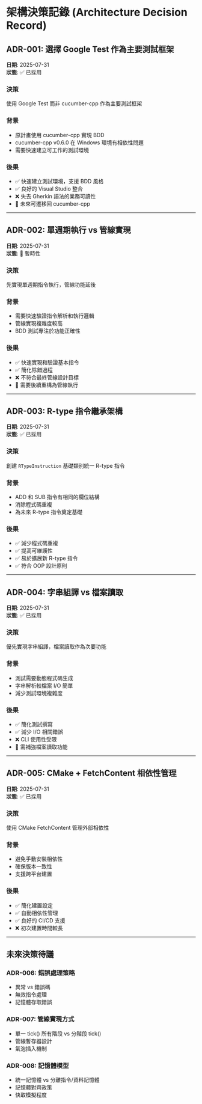 # 架構決策記錄 (Architecture Decision Record)

## ADR-001: 選擇 Google Test 作為主要測試框架
**日期**: 2025-07-31  
**狀態**: ✅ 已採用

### 決策
使用 Google Test 而非 cucumber-cpp 作為主要測試框架

### 背景
- 原計畫使用 cucumber-cpp 實現 BDD
- cucumber-cpp v0.6.0 在 Windows 環境有相依性問題
- 需要快速建立可工作的測試環境

### 後果
- ✅ 快速建立測試環境，支援 BDD 風格
- ✅ 良好的 Visual Studio 整合
- ❌ 失去 Gherkin 語法的業務可讀性
- 🔄 未來可遷移回 cucumber-cpp

---

## ADR-002: 單週期執行 vs 管線實現
**日期**: 2025-07-31  
**狀態**: 🔄 暫時性

### 決策
先實現單週期指令執行，管線功能延後

### 背景
- 需要快速驗證指令解析和執行邏輯
- 管線實現複雜度較高
- BDD 測試專注於功能正確性

### 後果
- ✅ 快速實現和驗證基本指令
- ✅ 簡化除錯過程
- ❌ 不符合最終管線設計目標
- 🔄 需要後續重構為管線執行

---

## ADR-003: R-type 指令繼承架構
**日期**: 2025-07-31  
**狀態**: ✅ 已採用

### 決策
創建 `RTypeInstruction` 基礎類別統一 R-type 指令

### 背景
- ADD 和 SUB 指令有相同的欄位結構
- 消除程式碼重複
- 為未來 R-type 指令奠定基礎

### 後果
- ✅ 減少程式碼重複
- ✅ 提高可維護性
- ✅ 易於擴展新 R-type 指令
- ✅ 符合 OOP 設計原則

---

## ADR-004: 字串組譯 vs 檔案讀取
**日期**: 2025-07-31  
**狀態**: ✅ 已採用

### 決策
優先實現字串組譯，檔案讀取作為次要功能

### 背景
- 測試需要動態程式碼生成
- 字串解析較檔案 I/O 簡單
- 減少測試環境複雜度

### 後果
- ✅ 簡化測試撰寫
- ✅ 減少 I/O 相關錯誤
- ❌ CLI 使用性受限
- 🔄 需補強檔案讀取功能

---

## ADR-005: CMake + FetchContent 相依性管理
**日期**: 2025-07-31  
**狀態**: ✅ 已採用

### 決策
使用 CMake FetchContent 管理外部相依性

### 背景
- 避免手動安裝相依性
- 確保版本一致性
- 支援跨平台建置

### 後果
- ✅ 簡化建置設定
- ✅ 自動相依性管理
- ✅ 良好的 CI/CD 支援
- ❌ 初次建置時間較長

---

## 未來決策待議

### ADR-006: 錯誤處理策略
- 異常 vs 錯誤碼
- 無效指令處理
- 記憶體存取錯誤

### ADR-007: 管線實現方式
- 單一 tick() 所有階段 vs 分階段 tick()
- 管線暫存器設計
- 氣泡插入機制

### ADR-008: 記憶體模型
- 統一記憶體 vs 分離指令/資料記憶體
- 記憶體對齊政策
- 快取模擬程度
